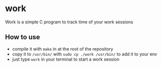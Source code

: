 # work
Work is a simple C program to track time of your work sessions

## How to use
- compile it with `make` in at the root of the repository
- copy it to `/usr/bin/` with `sudo cp ./work /usr/bin/` to add it to your env
- just type `work` in your terminal to start a work session
